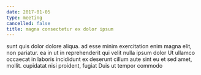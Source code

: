 ```yaml
---
date: 2017-01-05
type: meeting
cancelled: false
title: magna consectetur ex dolor ipsum
---
```

sunt quis dolor dolore aliqua. ad esse minim exercitation enim magna elit, non pariatur. ea in ut in reprehenderit qui velit nulla ipsum dolor Ut ullamco occaecat in laboris incididunt ex deserunt cillum aute sint eu et sed amet, mollit. cupidatat nisi proident, fugiat Duis ut tempor commodo